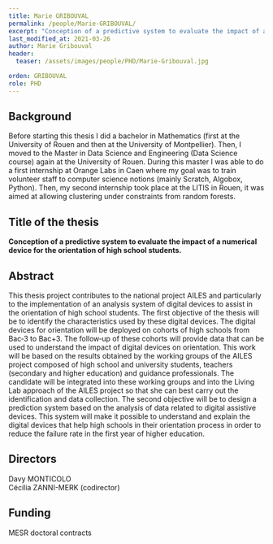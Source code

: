 ```yaml
---
title: Marie GRIBOUVAL
permalink: /people/Marie-GRIBOUVAL/
excerpt: "Conception of a predictive system to evaluate the impact of a numerical device for the orientation of high school students"
last_modified_at: 2021-03-26
author: Marie Gribouval
header:
  teaser: /assets/images/people/PHD/Marie-Gribouval.jpg

orden: GRIBOUVAL
role: PHD
---
```


## Background

Before starting this thesis I did a bachelor in Mathematics (first at the University of Rouen and then at the University of Montpellier). Then, I moved to the Master in Data Science and Engineering (Data Science course) again at the University of Rouen. During this master I was able to do a first internship at Orange Labs in Caen where my goal was to train volunteer staff to computer science notions (mainly Scratch, Algobox, Python). Then, my second internship took place at the LITIS in Rouen, it was aimed at allowing clustering under constraints from random forests.


## Title of the thesis

**Conception of a predictive system to evaluate the impact of a numerical device for the orientation of high school students.**

## Abstract

This thesis project contributes to the national project AILES and particularly to the implementation of an analysis system of digital devices to assist in the orientation of high school students. The first objective of the thesis will be to identify the characteristics used by these digital devices. The digital devices for orientation will be deployed on cohorts of high schools from Bac‐3 to Bac+3. The follow‐up of these cohorts will provide data that can be used to understand the impact of digital devices on orientation. This work will be based on the results obtained by the working groups of the AILES project composed of high school and university students, teachers (secondary and higher education) and guidance professionals. The candidate will be integrated into these working groups and into the Living Lab approach of the AILES project so that she can best carry out the identification and data collection. The second objective will be to design a prediction system based on the analysis of data related to digital assistive devices. This system will make it possible to understand and explain the digital devices that help high schools in their orientation process in order to reduce the failure rate in the first year of higher education.


## Directors 

Davy MONTICOLO  
Cécilia ZANNI-MERK (codirector)

## Funding 

MESR doctoral contracts  
